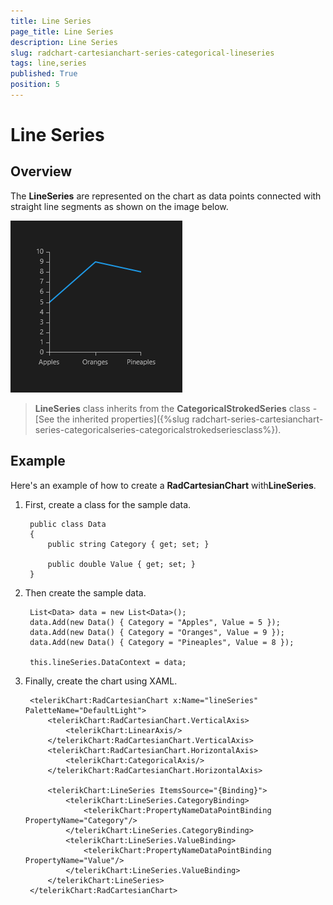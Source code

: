 ```yaml
---
title: Line Series
page_title: Line Series
description: Line Series
slug: radchart-cartesianchart-series-categorical-lineseries
tags: line,series
published: True
position: 5
---
```


# Line Series

## Overview

The **LineSeries** are represented on the chart as data points connected with straight line segments as shown on the image below.

![Categorical Line Series](images/CategoricalLineSeries.png)

>**LineSeries** class inherits from the **CategoricalStrokedSeries** class -
[See the inherited properties]({%slug radchart-series-cartesianchart-series-categoricalseries-categoricalstrokedseriesclass%}).

## Example

Here's an example of how to create a **RadCartesianChart** with**LineSeries**.

1. First, create a class for the sample data.

		public class Data
		{
		    public string Category { get; set; }
		
		    public double Value { get; set; }
		}

1. Then create the sample data.

		List<Data> data = new List<Data>();
		data.Add(new Data() { Category = "Apples", Value = 5 });
		data.Add(new Data() { Category = "Oranges", Value = 9 });
		data.Add(new Data() { Category = "Pineaples", Value = 8 });
		
		this.lineSeries.DataContext = data;

1. Finally, create the chart using XAML.

		<telerikChart:RadCartesianChart x:Name="lineSeries" PaletteName="DefaultLight">
		    <telerikChart:RadCartesianChart.VerticalAxis>
		        <telerikChart:LinearAxis/>
		    </telerikChart:RadCartesianChart.VerticalAxis>
		    <telerikChart:RadCartesianChart.HorizontalAxis>
		        <telerikChart:CategoricalAxis/>
		    </telerikChart:RadCartesianChart.HorizontalAxis>
		
		    <telerikChart:LineSeries ItemsSource="{Binding}">
		        <telerikChart:LineSeries.CategoryBinding>
		            <telerikChart:PropertyNameDataPointBinding PropertyName="Category"/>
		        </telerikChart:LineSeries.CategoryBinding>
		        <telerikChart:LineSeries.ValueBinding>
		            <telerikChart:PropertyNameDataPointBinding PropertyName="Value"/>
		        </telerikChart:LineSeries.ValueBinding>
		    </telerikChart:LineSeries>
		</telerikChart:RadCartesianChart>
